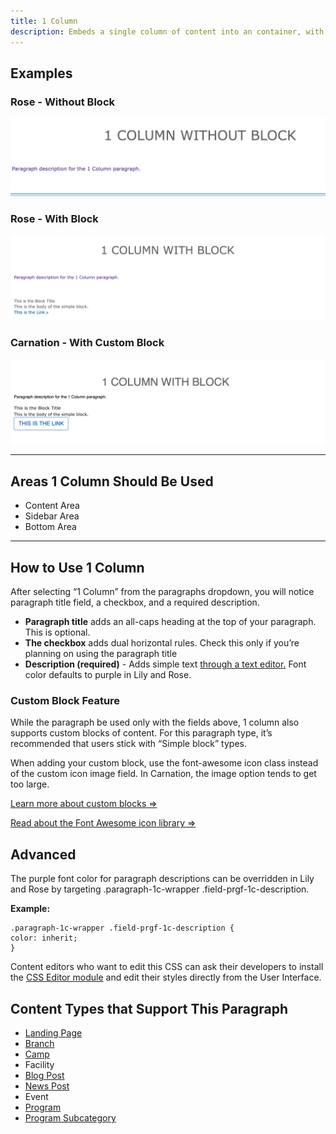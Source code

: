 ```yaml
---
title: 1 Column
description: Embeds a single column of content into an container, with an option to embed reusable content.
---
```


## Examples

### Rose - Without Block

![rose--landing-page_1-column-no-block](paragraphs--1c--rose-without.png)

### Rose - With Block

![rose--landing-page__1-column-with-block](paragraphs--1c--rose-with.png)

### Carnation - With Custom Block

![carnation--landing-page_1-column-with-block|690x186](paragraphs--1c--carnation.png)

---

## Areas 1 Column Should Be Used

* Content Area
* Sidebar Area
* Bottom Area

---

## How to Use 1 Column

After selecting “1 Column” from the paragraphs dropdown, you will notice paragraph title field, a checkbox, and a required description.

* **Paragraph title** adds an all-caps heading at the top of your paragraph. This is optional.
* **The checkbox** adds dual horizontal rules. Check this only if you’re planning on using the paragraph title
* **Description (required)** - Adds simple text [through a text editor.](../../text-editor) Font color defaults to purple in Lily and Rose.

### Custom Block Feature

While the paragraph be used only with the fields above, 1 column also supports custom blocks of content. For this paragraph type, it’s recommended that users stick with “Simple block” types.

When adding your custom block, use the font-awesome icon class instead of the custom icon image field. In Carnation, the image option tends to get too large.

[Learn more about custom blocks ⇒](../../blocks/)

[Read about the Font Awesome icon library ⇒](https://fontawesome.com/cheatsheet?from=io)

## Advanced

The purple font color for paragraph descriptions can be overridden in Lily and Rose by targeting .paragraph-1c-wrapper .field-prgf-1c-description.

**Example:**

    .paragraph-1c-wrapper .field-prgf-1c-description {
    color: inherit;
    }

Content editors who want to edit this CSS can ask their developers to install the [CSS Editor module](https://www.drupal.org/project/css_editor) and edit their styles directly from the User Interface.

## Content Types that Support This Paragraph

* [Landing Page](../../content-types/landing-page)
* [Branch](../../content-types/branch)
* [Camp](../../content-types/camp)
* Facility
* [Blog Post](../../content-types/blog-post)
* [News Post](../../content-types/news-post)
* Event
* [Program](../../content-types/program)
* [Program Subcategory](../../content-types/program-subcategory)
